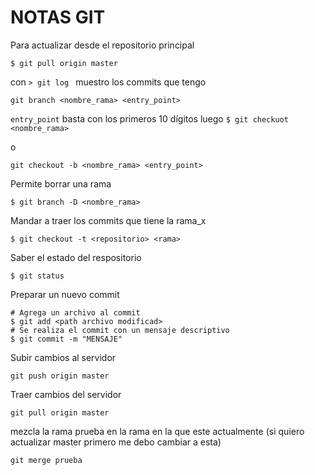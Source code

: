 # NOTAS GIT

Para actualizar desde el repositorio principal

``` 
$ git pull origin master 
```

con ```> git log ``` muestro los commits que tengo

```
git branch <nombre_rama> <entry_point>
```

``` entry_point ``` basta con los primeros 10 dígitos
luego ```$ git checkuot <nombre_rama>```

o

``` 
git checkout -b <nombre_rama> <entry_point> 
```

Permite borrar una rama
```
$ git branch -D <nombre_rama>
```

Mandar a traer los commits que tiene la rama_x
```
$ git checkout -t <repositorio> <rama>
```

Saber el estado del respositorio
```
$ git status
```

Preparar un nuevo commit
```
# Agrega un archivo al commit
$ git add <path archivo modificad>
# Se realiza el commit con un mensaje descriptivo
$ git commit -m "MENSAJE"
```

Subir cambios al servidor
```
git push origin master
```

Traer cambios del servidor
```
git pull origin master
```

mezcla la rama prueba en la rama en la que este actualmente (si quiero actualizar master primero me debo cambiar a esta)
```
git merge prueba
```

